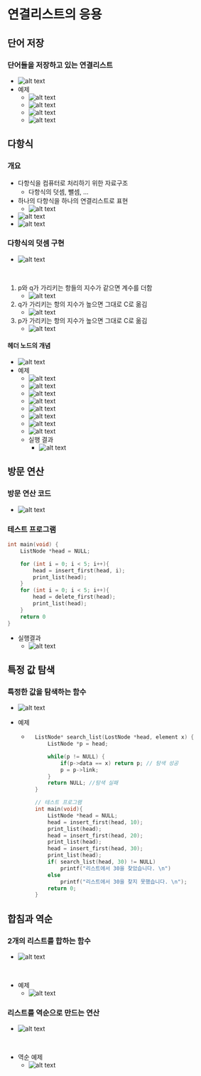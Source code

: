 # 연결리스트의 응용

## 단어 저장

### 단어들을 저장하고 있는 연결리스트

- ![alt text](image-30.png)
- 예제
  - ![alt text](image-31.png)
  - ![alt text](image-32.png)
  - ![alt text](image-33.png)
  - ![alt text](image-34.png)

## 다항식

### 개요

- 다항식을 컴퓨터로 처리하기 위한 자료구조
  - 다항식의 덧셈, 뺄셈, ...
- 하나의 다항식을 하나의 연결리스트로 표현
  - ![alt text](image-35.png)
- ![alt text](image-36.png)
- ![alt text](image-37.png)

### 다항식의 덧셈 구현

- ![alt text](image-38.png)

<br>

1. p와 q가 가리키는 항들의 지수가 같으면 계수를 더함
   - ![alt text](image-39.png)
2. q가 가리키는 항의 지수가 높으면 그대로 C로 옮김
   - ![alt text](image-40.png)
3. p가 가리키는 항의 지수가 높으면 그대로 C로 옮김
   - ![alt text](image-41.png)

#### 헤더 노드의 개념

- ![alt text](image-42.png)
- 예제
  - ![alt text](image-43.png)
  - ![alt text](image-44.png)
  - ![alt text](image-45.png)
  - ![alt text](image-46.png)
  - ![alt text](image-47.png)
  - ![alt text](image-48.png)
  - ![alt text](image-49.png)
  - ![alt text](image-50.png)
  - 실행 결과
    - ![alt text](image-51.png)

## 방문 연산

### 방문 연산 코드

- ![alt text](image-52.png)

### 테스트 프로그램

```c
int main(void) {
    ListNode *head = NULL;

    for (int i = 0; i < 5; i++){
        head = insert_first(head, i);
        print_list(head);
    }
    for (int i = 0; i < 5; i++){
        head = delete_first(head);
        print_list(head);
    }
    return 0
}

```

- 실행결과
  - ![alt text](image-53.png)

## 특정 값 탐색

### 특정한 값을 탐색하는 함수

- ![alt text](image-54.png)
- 예제

  - ```c
      ListNode* search_list(LostNode *head, element x) {
          ListNode *p = head;

          while(p != NULL) {
              if(p->data == x) return p; // 탐색 성공
              p = p->link;
          }
          return NULL; //탐색 실패
      }

      // 테스트 프로그램
      int main(void){
          ListNode *head = NULL;
          head = insert_first(head, 10);
          print_list(head);
          head = insert_first(head, 20);
          print_list(head);
          head = insert_first(head, 30);
          print_list(head);
          if( search_list(head, 30) != NULL)
              printf("리스트에서 30을 찾았습니다. \n")
          else
              printf("리스트에서 30을 찾지 못했습니다. \n");
          return 0;
      }
    ```

## 합침과 역순

### 2개의 리스트를 합하는 함수

- ![alt text](image-55.png)

<br>

- 예제
  - ![alt text](image-56.png)

### 리스트를 역순으로 만드는 연산

- ![alt text](image-57.png)

<br>

- 역순 예제
  - ![alt text](image-58.png)
